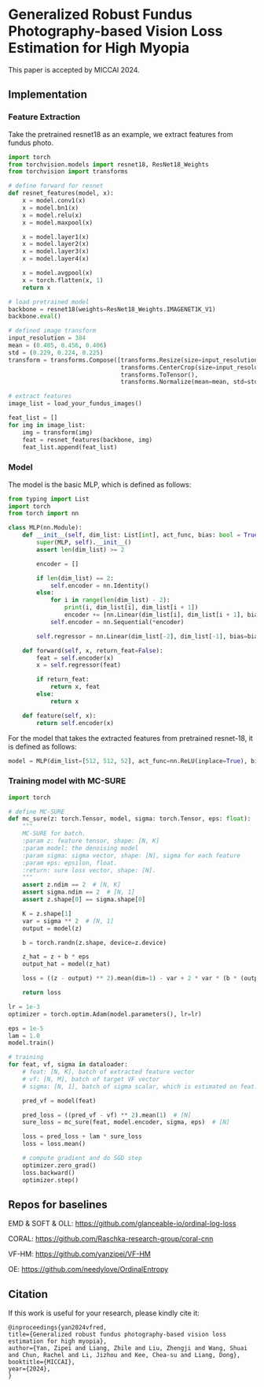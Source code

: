 # Generalized Robust Fundus Photography-based Vision Loss Estimation for High Myopia
This paper is accepted by MICCAI 2024.

## Implementation

### Feature Extraction
Take the pretrained resnet18 as an example, we extract features from fundus photo.
```python
import torch
from torchvision.models import resnet18, ResNet18_Weights
from torchvision import transforms

# define forward for resnet
def resnet_features(model, x):
    x = model.conv1(x)
    x = model.bn1(x)
    x = model.relu(x)
    x = model.maxpool(x)

    x = model.layer1(x)
    x = model.layer2(x)
    x = model.layer3(x)
    x = model.layer4(x)

    x = model.avgpool(x)
    x = torch.flatten(x, 1)
    return x

# load pretrained model
backbone = resnet18(weights=ResNet18_Weights.IMAGENET1K_V1)
backbone.eval()

# defined image transform
input_resolution = 384
mean = (0.485, 0.456, 0.406)
std = (0.229, 0.224, 0.225)
transform = transforms.Compose([transforms.Resize(size=input_resolution),
                                transforms.CenterCrop(size=input_resolution),
                                transforms.ToTensor(),
                                transforms.Normalize(mean=mean, std=std)])

# extract features
image_list = load_your_fundus_images()

feat_list = []
for img in image_list:
    img = transform(img)
    feat = resnet_features(backbone, img)
    feat_list.append(feat_list)
```


### Model
The model is the basic MLP, which is defined as follows:
```python
from typing import List
import torch
from torch import nn

class MLP(nn.Module):
    def __init__(self, dim_list: List[int], act_func, bias: bool = True):
        super(MLP, self).__init__()
        assert len(dim_list) >= 2

        encoder = []

        if len(dim_list) == 2:
            self.encoder = nn.Identity()
        else:
            for i in range(len(dim_list) - 2):
                print(i, dim_list[i], dim_list[i + 1])
                encoder += [nn.Linear(dim_list[i], dim_list[i + 1], bias=bias), act_func]
            self.encoder = nn.Sequential(*encoder)

        self.regressor = nn.Linear(dim_list[-2], dim_list[-1], bias=bias)

    def forward(self, x, return_feat=False):
        feat = self.encoder(x)
        x = self.regressor(feat)

        if return_feat:
            return x, feat
        else:
            return x

    def feature(self, x):
        return self.encoder(x)
```
For the model that takes the extracted features from pretrained resnet-18, it is defined as follows:
```python
model = MLP(dim_list=[512, 512, 52], act_func=nn.ReLU(inplace=True), bias=True)
```

### Training model with MC-SURE
```python
import torch

# define MC-SURE
def mc_sure(z: torch.Tensor, model, sigma: torch.Tensor, eps: float):
    """
    MC-SURE for batch.
    :param z: feature tensor, shape: [N, K]
    :param model: the denoising model
    :param sigma: sigma vector, shape: [N], sigma for each feature
    :param eps: epsilon, float.
    :return: sure loss vector, shape: [N].
    """
    assert z.ndim == 2  # [N, K]
    assert sigma.ndim == 2  # [N, 1]
    assert z.shape[0] == sigma.shape[0]

    K = z.shape[1]
    var = sigma ** 2  # [N, 1]
    output = model(z)

    b = torch.randn(z.shape, device=z.device)

    z_hat = z + b * eps
    output_hat = model(z_hat)

    loss = ((z - output) ** 2).mean(dim=1) - var + 2 * var * (b * (output_hat - output)).sum(dim=1) / (K * eps)  # [N]

    return loss

lr = 1e-3
optimizer = torch.optim.Adam(model.parameters(), lr=lr)

eps = 1e-5
lam = 1.0
model.train()

# training
for feat, vf, sigma in dataloader:
    # feat: [N, K], batch of extracted feature vector
    # vf: [N, M], batch of target VF vector
    # sigma: [N, 1], batch of sigma scalar, which is estimated on feat.

    pred_vf = model(feat)

    pred_loss = ((pred_vf - vf) ** 2).mean(1)  # [N]
    sure_loss = mc_sure(feat, model.encoder, sigma, eps)  # [N]

    loss = pred_loss + lam * sure_loss
    loss = loss.mean()

    # compute gradient and do SGD step
    optimizer.zero_grad()
    loss.backward()
    optimizer.step()
```

## Repos for baselines

EMD & SOFT & OLL: https://github.com/glanceable-io/ordinal-log-loss

CORAL: https://github.com/Raschka-research-group/coral-cnn


VF-HM: https://github.com/yanzipei/VF-HM

OE: https://github.com/needylove/OrdinalEntropy


## Citation
If this work is useful for your research, please kindly cite it:
```
@inproceedings{yan2024vfred,
title={Generalized robust fundus photography-based vision loss estimation for high myopia},
author={Yan, Zipei and Liang, Zhile and Liu, Zhengji and Wang, Shuai and Chun, Rachel and Li, Jizhou and Kee, Chea-su and Liang, Dong},
booktitle={MICCAI},
year={2024},
}
```
